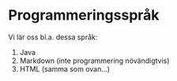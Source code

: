 # Programmeringsspråk

Vi lär oss bl.a. dessa språk:

1. Java
2. Markdown (inte programmering növändigtvis)
3. HTML (samma som ovan...)